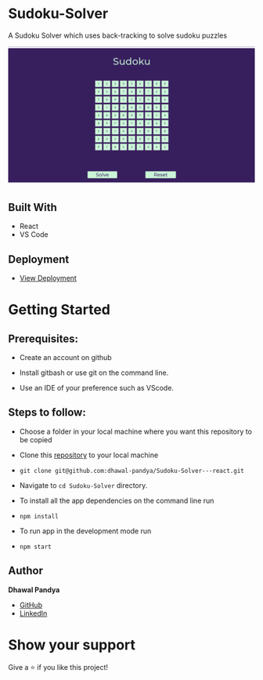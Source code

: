 # Sudoku-Solver
A Sudoku Solver which uses back-tracking to solve sudoku puzzles

![Sudoku-Solver](https://github.com/dhawal-pandya/Sudoku-Solver/blob/gh-pages/Assets/sudoku.png)


## Built With

- React
- VS Code

## Deployment

- [View Deployment](https://dhawal-pandya.github.io/Sudoku-Solver/)

# Getting Started

## Prerequisites:

- Create an account on github

- Install gitbash or use git on the command line.

- Use an IDE of your preference such as VScode.

## Steps to follow:

- Choose a folder in your local machine where you want this repository to be copied

- Clone this [repository](https://github.com/dhawal-pandya/Sudoku-Solver) to your local machine
- ```
  git clone git@github.com:dhawal-pandya/Sudoku-Solver---react.git
  ```

- Navigate to `cd Sudoku-Solver` directory.

- To install all the app dependencies on the command line run
- ```
  npm install
  ```
- To run app in the development mode run
- ```
  npm start
  ```

## Author

**Dhawal Pandya**

- [GitHub](https://github.com/dhawal-pandya)
- [LinkedIn](https://www.linkedin.com/in/dhawal-pandya/)

# Show your support

Give a ⭐ if you like this project!
